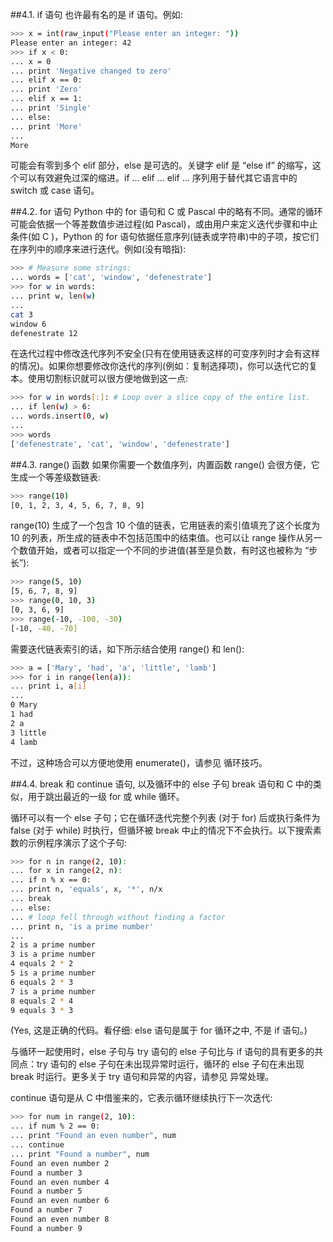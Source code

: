 ##4.1. if 语句
也许最有名的是 if 语句。例如:
```bash
>>> x = int(raw_input("Please enter an integer: "))
Please enter an integer: 42
>>> if x < 0:
... x = 0
... print 'Negative changed to zero'
... elif x == 0:
... print 'Zero'
... elif x == 1:
... print 'Single'
... else:
... print 'More'
...
More
```
可能会有零到多个 elif 部分，else 是可选的。关键字 elif 是 “else if” 的缩写，这个可以有效避免过深的缩进。if ... elif ... elif ... 序列用于替代其它语言中的 switch 或 case 语句。

##4.2. for 语句
Python 中的 for 语句和 C 或 Pascal 中的略有不同。通常的循环可能会依据一个等差数值步进过程(如 Pascal)，或由用户来定义迭代步骤和中止条件(如 C )，Python 的 for 语句依据任意序列(链表或字符串)中的子项，按它们在序列中的顺序来进行迭代。例如(没有暗指):
```bash
>>> # Measure some strings:
... words = ['cat', 'window', 'defenestrate']
>>> for w in words:
... print w, len(w)
...
cat 3
window 6
defenestrate 12
```
在迭代过程中修改迭代序列不安全(只有在使用链表这样的可变序列时才会有这样的情况)。如果你想要修改你迭代的序列(例如：复制选择项)，你可以迭代它的复本。使用切割标识就可以很方便地做到这一点:
```bash
>>> for w in words[:]: # Loop over a slice copy of the entire list.
... if len(w) > 6:
... words.insert(0, w)
...
>>> words
['defenestrate', 'cat', 'window', 'defenestrate']
```
##4.3. range() 函数
如果你需要一个数值序列，内置函数 range() 会很方便，它生成一个等差级数链表:
```bash
>>> range(10)
[0, 1, 2, 3, 4, 5, 6, 7, 8, 9]
```
range(10) 生成了一个包含 10 个值的链表，它用链表的索引值填充了这个长度为 10 的列表，所生成的链表中不包括范围中的结束值。也可以让 range 操作从另一个数值开始，或者可以指定一个不同的步进值(甚至是负数，有时这也被称为 “步长”):
```bash
>>> range(5, 10)
[5, 6, 7, 8, 9]
>>> range(0, 10, 3)
[0, 3, 6, 9]
>>> range(-10, -100, -30)
[-10, -40, -70]
```
需要迭代链表索引的话，如下所示结合使用 range() 和 len():
```bash
>>> a = ['Mary', 'had', 'a', 'little', 'lamb']
>>> for i in range(len(a)):
... print i, a[i]
...
0 Mary
1 had
2 a
3 little
4 lamb
```
不过，这种场合可以方便地使用 enumerate()，请参见 循环技巧。

##4.4. break 和 continue 语句, 以及循环中的 else 子句
break 语句和 C 中的类似，用于跳出最近的一级 for 或 while 循环。

循环可以有一个 else 子句；它在循环迭代完整个列表 (对于 for) 后或执行条件为 false (对于 while) 时执行，但循环被 break 中止的情况下不会执行。以下搜索素数的示例程序演示了这个子句:
```bash
>>> for n in range(2, 10):
... for x in range(2, n):
... if n % x == 0:
... print n, 'equals', x, '*', n/x
... break
... else:
... # loop fell through without finding a factor
... print n, 'is a prime number'
...
2 is a prime number
3 is a prime number
4 equals 2 * 2
5 is a prime number
6 equals 2 * 3
7 is a prime number
8 equals 2 * 4
9 equals 3 * 3
```
(Yes, 这是正确的代码。看仔细: else 语句是属于 for 循环之中, 不是 if 语句。)

与循环一起使用时，else 子句与 try 语句的 else 子句比与 if 语句的具有更多的共同点：try 语句的 else 子句在未出现异常时运行，循环的 else 子句在未出现 break 时运行。更多关于 try 语句和异常的内容，请参见 异常处理。

continue 语句是从 C 中借鉴来的，它表示循环继续执行下一次迭代:
```bash
>>> for num in range(2, 10):
... if num % 2 == 0:
... print "Found an even number", num
... continue
... print "Found a number", num
Found an even number 2
Found a number 3
Found an even number 4
Found a number 5
Found an even number 6
Found a number 7
Found an even number 8
Found a number 9
```
